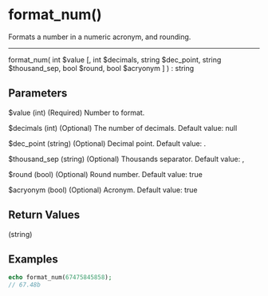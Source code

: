 # format_num()

Formats a number in a numeric acronym, and rounding.

---

format_num( int $value [, int $decimals, string $dec_point, string $thousand_sep, bool $round, bool $acryonym ] ) : string

## Parameters

$value (int) (Required) Number to format.

$decimals (int) (Optional) The number of decimals. Default value: null

$dec_point (string) (Optional) Decimal point. Default value: .

$thousand_sep (string) (Optional) Thousands separator. Default value: ,

$round (bool) (Optional) Round number. Default value: true

$acryonym (bool) (Optional) Acronym. Default value: true

## Return Values

(string)

## Examples

```php
echo format_num(67475845858);
// 67.48b
```
